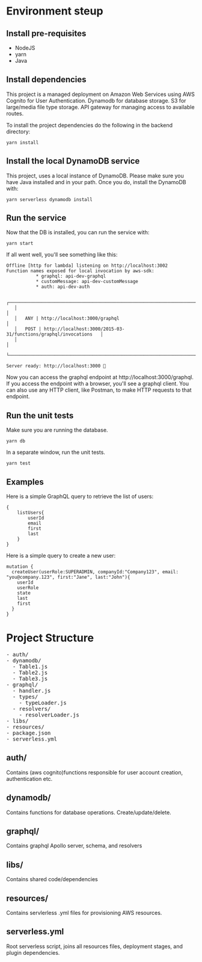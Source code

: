 
# Environment steup

## Install pre-requisites

* NodeJS
* yarn
* Java

## Install dependencies
This project is a managed deployment on Amazon Web Services using AWS Cognito for User Authentication. Dynamodb for database storage. S3 for large/media file type storage. API gateway for managing access to available routes.

To install the project dependencies do the following in the backend directory:

```
yarn install
```

## Install the local DynamoDB service
This project, uses a local instance of DynamoDB. Please make sure you have Java installed and in your path. Once you do, install the DynamoDB with:

```
yarn serverless dynamodb install
```

## Run the service
Now that the DB is installed, you can run the service with:
<pre><code>yarn start</code></pre>

If all went well, you'll see something like this:

```
Offline [http for lambda] listening on http://localhost:3002
Function names exposed for local invocation by aws-sdk:
           * graphql: api-dev-graphql
           * customMessage: api-dev-customMessage
           * auth: api-dev-auth

   ┌───────────────────────────────────────────────────────────────────────────┐
   │                                                                           │
   │   ANY | http://localhost:3000/graphql                                     │
   │   POST | http://localhost:3000/2015-03-31/functions/graphql/invocations   │
   │                                                                           │
   └───────────────────────────────────────────────────────────────────────────┘

Server ready: http://localhost:3000 🚀
```

Now you can access the graphql endpoint at http://localhost:3000/graphql. If you access the endpoint with a browser, you'll see a graphql client. You can also use any HTTP client, like Postman, to make HTTP requests to that endpoint.

## Run the unit tests
Make sure you are running the database.

```
yarn db
```

In a separate window, run the unit tests.

```
yarn test
```

## Examples

Here is a simple GraphQL query to retrieve the list of users:

```
{
    listUsers{
        userId
        email
        first
        last
    }
}
```

Here is a simple query to create a new user:

```
mutation {
  createUser(userRole:SUPERADMIN, companyId:"Company123", email: "you@company.123", first:"Jane", last:"John"){
    userId
    userRole
    state
    last
    first
  }
}

```

# Project Structure
<pre>
- auth/  
- dynamodb/
  - Table1.js
  - Table2.js
  - Table3.js
- graphql/
  - handler.js
  - types/
    - typeLoader.js
  - resolvers/
    - resolverLoader.js
- libs/
- resources/
- package.json
- serverless.yml
</pre>

## auth/
Contains (aws cognito)functions responsible for user account creation, authentication etc.

## dynamodb/
Contains functions for database operations. Create/update/delete.

## graphql/
Contains graphql Apollo server, schema, and resolvers

## libs/ 
Contains shared code/dependencies

## resources/
Contains servlerless .yml files for provisioning AWS resources.

## serverless.yml
Root serverless script, joins all resources files, deployment stages, and plugin dependencies.
